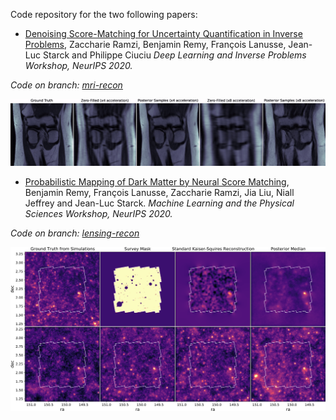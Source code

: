 Code repository for the two following papers:

- [Denoising Score-Matching for Uncertainty Quantification in Inverse Problems](https://arxiv.org/abs/2011.08698),
Zaccharie Ramzi, Benjamin Remy, François Lanusse, Jean-Luc Starck and Philippe Ciuciu
*Deep Learning and Inverse Problems Workshop, NeurIPS 2020.*

*Code on branch: [mri-recon](https://github.com/b-remy/score-estimation-comparison/tree/mri-recon)*

![](assets/knee.gif)

- [Probabilistic Mapping of Dark Matter by Neural Score Matching](https://arxiv.org/abs/2011.08271),
Benjamin Remy, François Lanusse, Zaccharie Ramzi, Jia Liu, Niall Jeffrey and Jean-Luc Starck.
*Machine Learning and the Physical Sciences Workshop, NeurIPS 2020.*

*Code on branch: [lensing-recon](https://github.com/b-remy/score-estimation-comparison/tree/lensing-recon)*

![](assets/score_sims_results.png)

